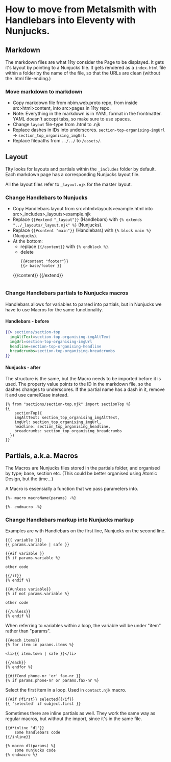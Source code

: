 # How to move from Metalsmith with Handlebars into Eleventy with Nunjucks.

## Markdown 
The markdown files are what 11ty consider the Page to be displayed. It gets it's layout by pointing to a Nunjucks file. It gets rendered as a `index.html` file within a folder by the name of the file, so that the URLs are clean (without the .html file-ending.)

### Move markdown to markdown 
- Copy markdown file from nbim.web.proto repo, from inside src>html>content, into src>pages in 11ty repo.
- Note: Everything in the markdown is in YAML format in the frontmatter. YAML doesn't accept tabs, so make sure to use spaces.
- Change `layout` file-type from .html to .njk
- Replace dashes in IDs into underscores. `section-top-organising-imgUrl` -> `section_top_organising_imgUrl`.
- Replace filepaths from `../../` to `/assets/`.
  
## Layout
11ty looks for layouts and partials within the `_includes` folder by default. Each markdown page has a corresponding Nunjucks layout file. 

All the layout files refer to `_layout.njk` for the master layout. 

### Change Handlebars to Nunjucks 
- Copy Handlebars layout from src>html>layouts>example.html into src>_includes>_layouts>example.njk
- Replace `{{#extend "_layout"}}` (Handlebars) with `{% extends "../_layouts/_layout.njk" %}` (Nunjucks).
- Replace `{{#content "main"}}` (Handlebars) with `{% block main %}` (Nunjucks).
- At the bottom:
  - replace `{{/content}}` with `{% endblock %}`.
  - delete 
	```
	{{#content "footer"}}
    {{> base/footer }}
  {{/content}}
  {{/extend}}
	```
### Change Handlebars partials to Nunjucks macros
Handlebars allows for variables to parsed into partials, but in Nunjucks we have to use Macros for the same functionality. 

#### Handlebars - before
```hbs
{{> sections/section-top
  imgAltText=section-top-organising-imgAltText
  imgUrl=section-top-organising-imgUrl
  headline=section-top-organising-headline
  breadcrumbs=section-top-organising-breadcrumbs
}}
```

#### Nunjucks - after

The structure is the same, but the Macro needs to be imported before it is used. The property value points to the ID in the markdown file, so the dashes changes to underscores. If the partial name has a dash in it, remove it and use camelCase instead.

```njk
{% from "sections/section-top.njk" import sectionTop %}
{{
	sectionTop({
  	imgAltText: section_top_organising_imgAltText,
  	imgUrl: section_top_organising_imgUrl,
  	headline: section_top_organising_headline,
  	breadcrumbs: section_top_organising_breadcrumbs
  })    
}}
```

## Partials, a.k.a. Macros

The Macros are Nunjucks files stored in the partials folder, and organised by type; base, section etc. (This could be better organised using Atomic Design, but the time...)

A Macro is essensially a function that we pass parameters into.

```njk
{%- macro macroName(params) -%}

{%- endmacro -%}
```

### Change Handlebars markup into Nunjucks markup

Examples are with Handlebars on the first line, Nunjucks on the second line.

```
{{{ variable }}}
{{ params.variable | safe }}
```

```
{{#if variable }}
{% if params.variable %}

other code

{{/if}}
{% endif %}
```

```
{{#unless variable}}
{% if not params.variable %}

other code

{{/unless}}
{% endif %}
```

When referring to variables within a loop, the variable will be under "item" rather than "params". 
```
{{#each items}}
{% for item in params.items %}

<li>{{ item.town | safe }}</li>

{{/each}}
{% endfor %}
```

```
{{#ifCond phone-nr 'or' fax-nr }}
{% if params.phone-nr or params.fax-nr %}
```

Select the first item in a loop. Used in `contact.njk` macro.
```
{{#if @first}} selected{{/if}}
{{ 'selected' if subject.first }}
```

Sometimes there are inline partials as well. They work the same way as regular macros, but without the import, since it's in the same file.
```
{{#*inline "dl"}}
	some handlebars code
{{/inline}}

{% macro dl(params) %}
	some nunjucks code
{% endmacro %}
```
